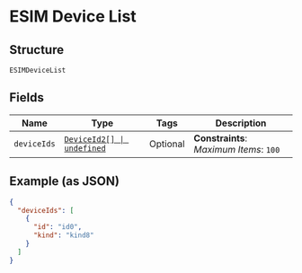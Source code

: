 
# ESIM Device List

## Structure

`ESIMDeviceList`

## Fields

| Name | Type | Tags | Description |
|  --- | --- | --- | --- |
| `deviceIds` | [`DeviceId2[] \| undefined`](../../doc/models/device-id-2.md) | Optional | **Constraints**: *Maximum Items*: `100` |

## Example (as JSON)

```json
{
  "deviceIds": [
    {
      "id": "id0",
      "kind": "kind8"
    }
  ]
}
```

